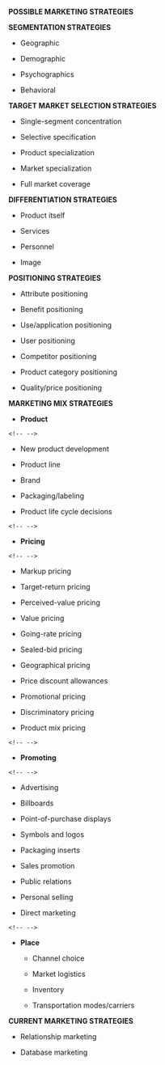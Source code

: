 **POSSIBLE MARKETING STRATEGIES**

**SEGMENTATION STRATEGIES**

-   Geographic

-   Demographic

-   Psychographics

-   Behavioral

**TARGET MARKET SELECTION STRATEGIES**

-   Single-segment concentration

-   Selective specification

-   Product specialization

-   Market specialization

-   Full market coverage

**DIFFERENTIATION STRATEGIES**

-   Product itself

-   Services

-   Personnel

-   Image

**POSITIONING STRATEGIES**

-   Attribute positioning

-   Benefit positioning

-   Use/application positioning

-   User positioning

-   Competitor positioning

-   Product category positioning

-   Quality/price positioning

**MARKETING MIX STRATEGIES**

-   **Product**

```{=html}
<!-- -->
```
-   New product development

-   Product line

-   Brand

-   Packaging/labeling

-   Product life cycle decisions

```{=html}
<!-- -->
```
-   **Pricing**

```{=html}
<!-- -->
```
-   Markup pricing

-   Target-return pricing

-   Perceived-value pricing

-   Value pricing

-   Going-rate pricing

-   Sealed-bid pricing

-   Geographical pricing

-   Price discount allowances

-   Promotional pricing

-   Discriminatory pricing

-   Product mix pricing

```{=html}
<!-- -->
```
-   **Promoting**

```{=html}
<!-- -->
```
-   Advertising

-   Billboards

-   Point-of-purchase displays

-   Symbols and logos

-   Packaging inserts

-   Sales promotion

-   Public relations

-   Personal selling

-   Direct marketing

```{=html}
<!-- -->
```
-   **Place**

    -   Channel choice

    -   Market logistics

    -   Inventory

    -   Transportation modes/carriers

**CURRENT MARKETING STRATEGIES**

-   Relationship marketing

-   Database marketing
